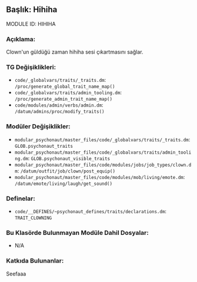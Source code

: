 ## Başlık: Hihiha

MODULE ID: HIHIHA

### Açıklama:

Clown'un güldüğü zaman hihiha sesi çıkartmasını sağlar.

### TG Değişiklikleri:

- `code/_globalvars/traits/_traits.dm`: `/proc/generate_global_trait_name_map()`
- `code/_globalvars/traits/admin_tooling.dm`: `/proc/generate_admin_trait_name_map()`
- `code/modules/admin/verbs/admin.dm`: `/datum/admins/proc/modify_traits()`

### Modüler Değişiklikler:

- `modular_psychonaut/master_files/code/_globalvars/traits/_traits.dm`: `GLOB.psychonaut_traits`
- `modular_psychonaut/master_files/code/_globalvars/traits/admin_tooling.dm`: `GLOB.psychonaut_visible_traits`
- `modular_psychonaut/master_files/code/modules/jobs/job_types/clown.dm`: `/datum/outfit/job/clown/post_equip()`
- `modular_psychonaut/master_files/code/modules/mob/living/emote.dm`: `/datum/emote/living/laugh/get_sound()`

### Definelar:

- `code/__DEFINES/~psychonaut_defines/traits/declarations.dm`: `TRAIT_CLOWNING`

### Bu Klasörde Bulunmayan Modüle Dahil Dosyalar:

- N/A

### Katkıda Bulunanlar:

Seefaaa
